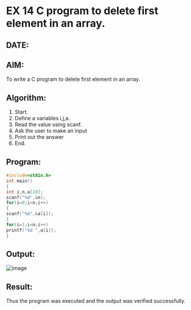 # EX 14 C program to delete first element in an array.
## DATE:
## AIM:
To write a C program to delete first element in an array.

## Algorithm:
1. Start.
2. Define a variables i,j,a.
3. Read the value using scanf.
4. Ask the user to make an input
5. Print out the answer
6. End. 

## Program:
```c program
#include<stdio.h> 
int main()
{
int i,n,a[10];
scanf("%d",&n); 
for(i=0;i<n;i++)
{
scanf("%d",&a[i]);
}
for(i=1;i<n;i++) 
printf("%d ",a[i]);
}
```

## Output:
![image](https://github.com/user-attachments/assets/f6af2d03-16bb-4ede-bfe2-2c89d3e2b538)

## Result:
Thus the program was executed and the output was verified successfully.
